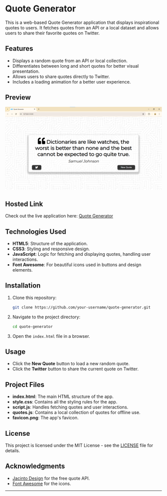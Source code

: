 ##

# Quote Generator

This is a web-based Quote Generator application that displays inspirational quotes to users. It fetches quotes from an API or a local dataset and allows users to share their favorite quotes on Twitter.

## Features

- Displays a random quote from an API or local collection.
- Differentiates between long and short quotes for better visual presentation.
- Allows users to share quotes directly to Twitter.
- Includes a loading animation for a better user experience.

## Preview

![Preview](screenshot.png)

## Hosted Link

Check out the live application here: [Quote Generator](https://neendudev.github.io/Quote-Generator/)

## Technologies Used

- **HTML5**: Structure of the application.
- **CSS3**: Styling and responsive design.
- **JavaScript**: Logic for fetching and displaying quotes, handling user interactions.
- **Font Awesome**: For beautiful icons used in buttons and design elements.

## Installation

1. Clone this repository:
   ```bash
   git clone https://github.com/your-username/quote-generator.git
   ```
2. Navigate to the project directory:
   ```bash
   cd quote-generator
   ```
3. Open the `index.html` file in a browser.

## Usage

- Click the **New Quote** button to load a new random quote.
- Click the **Twitter** button to share the current quote on Twitter.

## Project Files

- **index.html**: The main HTML structure of the app.
- **style.css**: Contains all the styling rules for the app.
- **script.js**: Handles fetching quotes and user interactions.
- **quotes.js**: Contains a local collection of quotes for offline use.
- **favicon.png**: The app's favicon.

## License

This project is licensed under the MIT License - see the [LICENSE](/LICENCE.txt) file for details.

## Acknowledgments

- [Jacinto Design](https://jacintodesign.github.io/quotes-api/) for the free quote API.
- [Font Awesome](https://fontawesome.com/) for the icons.

---
